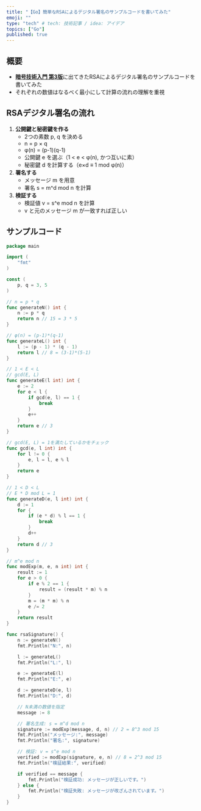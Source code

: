 ```yaml
---
title: "【Go】簡単なRSAによるデジタル署名のサンプルコードを書いてみた"
emoji: ""
type: "tech" # tech: 技術記事 / idea: アイデア
topics: ["Go"]
published: true
---
```


## 概要

- [**暗号技術入門 第3版**](https://amzn.asia/d/4EzqngT)に出てきたRSAによるデジタル署名のサンプルコードを書いてみた
- それぞれの数値はなるべく最小にして計算の流れの理解を重視

## RSAデジタル署名の流れ

1. **公開鍵と秘密鍵を作る**
	- 2つの素数 p, q を決める
	- n = p × q
	- φ(n) = (p-1)(q-1)
	- 公開鍵 e を選ぶ（1 < e < φ(n), かつ互いに素）
	- 秘密鍵 d を計算する（e×d ≡ 1 mod φ(n)）
2. **署名する**
	- メッセージ m を用意
	- 署名 s = m^d mod n を計算
3. **検証する**
	- 検証値 v = s^e mod n を計算
	- v と元のメッセージ m が一致すれば正しい

## サンプルコード


```go
package main

import (
	"fmt"
)

const (
	p, q = 3, 5
)

// n = p * q 	
func generateN() int {
	n := p * q
	return n // 15 = 3 * 5
}

// φ(n) = (p-1)*(q-1) 
func generateL() int {
	l := (p - 1) * (q - 1)
	return l // 8 = (3-1)*(5-1)
}

// 1 < E < L
// gcd(E, L)
func generateE(l int) int {
	e := 2
	for e < l {
		if gcd(e, l) == 1 {
			break
		}
		e++
	}
	return e // 3
}

// gcd(E, L) = 1を満たしているかをチェック
func gcd(e, l int) int {
	for l != 0 {
		e, l = l, e % l
	}
	return e
}

// 1 < D < L
// E * D mod L = 1
func generateD(e, l int) int {
	d := 1
	for {
		if (e * d) % l == 1 {
			break
		}
		d++
	}
	return d // 3
}

// m^e mod n
func modExp(m, e, n int) int {
	result := 1
	for e > 0 {
		if e % 2 == 1 {
			result = (result * m) % n
		}
		m = (m * m) % n
		e /= 2
	}
	return result
}

func rsaSignature() {
	n := generateN()
	fmt.Println("N:", n)

	l := generateL()
	fmt.Println("L:", l)

	e := generateE(l)
	fmt.Println("E:", e)

	d := generateD(e, l)
	fmt.Println("D:", d)

	// N未満の数値を指定
	message := 8

	// 署名生成: s = m^d mod n
	signature := modExp(message, d, n) // 2 = 8^3 mod 15
	fmt.Println("メッセージ:", message)
	fmt.Println("署名:", signature)

	// 検証: v = s^e mod n
	verified := modExp(signature, e, n) // 8 = 2^3 mod 15
	fmt.Println("検証結果:", verified)

	if verified == message {
		fmt.Println("検証成功: メッセージが正しいです。")
	} else {
		fmt.Println("検証失敗: メッセージが改ざんされています。")
	}
}

```


